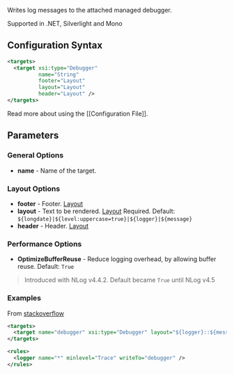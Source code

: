 Writes log messages to the attached managed debugger. 

Supported in .NET, Silverlight and Mono

## Configuration Syntax
```xml
<targets>
  <target xsi:type="Debugger"
          name="String"
          footer="Layout"
          layout="Layout"
          header="Layout" />
</targets>
```
Read more about using the [[Configuration File]].

## Parameters
### General Options
* **name** - Name of the target.

### Layout Options
* **footer** - Footer. [Layout](Data-types)  
* **layout** - Text to be rendered. [Layout](Data-types) Required. Default: `${longdate}|${level:uppercase=true}|${logger}|${message}`
* **header** - Header. [Layout](Data-types)

### Performance Options
* **OptimizeBufferReuse** - Reduce logging overhead, by allowing buffer reuse. Default: `True`
 > Introduced with NLog v4.4.2. Default became `True` until NLog v4.5

### Examples
From [stackoverflow](https://stackoverflow.com/a/260576/767425) 
```xml
<targets>
  <target name="debugger" xsi:type="Debugger" layout="${logger}::${message}"/>
</targets>

<rules>
  <logger name="*" minlevel="Trace" writeTo="debugger" />
</rules>
```